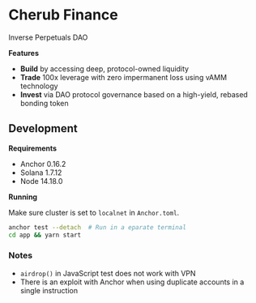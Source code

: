 # Cherub Finance

Inverse Perpetuals DAO

**Features**

- **Build** by accessing deep, protocol-owned liquidity
- **Trade** 100x leverage with zero impermanent loss using vAMM technology
- **Invest** via DAO protocol governance based on a high-yield, rebased bonding token

## Development

**Requirements**

- Anchor 0.16.2
- Solana 1.7.12
- Node 14.18.0

**Running**

Make sure cluster is set to `localnet` in `Anchor.toml`.

```bash
anchor test --detach  # Run in a eparate terminal
cd app && yarn start
```

### Notes

* `airdrop()` in JavaScript test does not work with VPN
* There is an exploit with Anchor when using duplicate accounts in a single instruction
